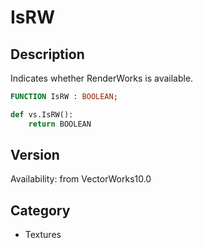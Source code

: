 # IsRW

## Description
Indicates whether RenderWorks is available.

```pascal
FUNCTION IsRW : BOOLEAN;
```

```python
def vs.IsRW():
    return BOOLEAN
```

## Version
Availability: from VectorWorks10.0

## Category
* Textures


